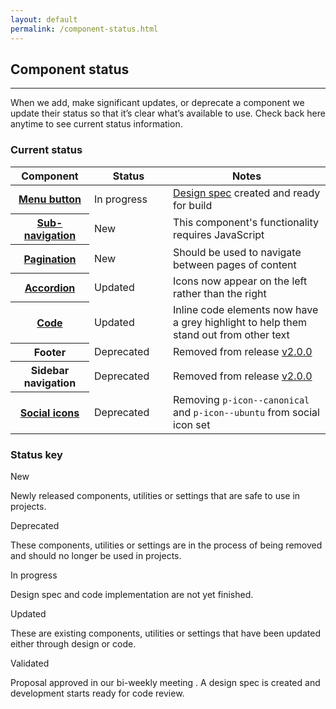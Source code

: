```yaml
---
layout: default
permalink: /component-status.html
---
```


## Component status

<hr>

When we add, make significant updates, or deprecate a component we update their status so that it’s clear what’s available to use. Check back here anytime to see current status information.

### Current status

<table style="margin-bottom: 1rem;">
  <thead>
    <tr>
      <th style="width: 25%">Component</th>
      <th style="width: 25%">Status</th>
      <th style="width: 50%">Notes</th>
    </tr>
  </thead>
  <tbody>
    <tr>
      <th><a href="/patterns/menu-button">Menu button</a></th>
      <td><div class="p-label--in-progress">In progress</div></td>
      <td><a href="https://github.com/canonical-web-and-design/design-vanilla-framework/tree/master/Menu%20button">Design spec</a> created and ready for build</td>
    </tr>
    <tr>
      <th><a href="/patterns/navigation/#sub-navigation">Sub-navigation</a></th>
      <td><div class="p-label--new">New</div></td>
      <td>This component's functionality requires JavaScript</td>
    </tr>
    <tr>
      <th><a href="/patterns/pagination/">Pagination</a></th>
      <td><div class="p-label--new">New</div></td>
      <td>Should be used to navigate between pages of content</td>
    </tr>
    <tr>
      <th><a href="/patterns/accordion">Accordion</a></th>
      <td><div class="p-label--updated">Updated</div></td>
      <td>Icons now appear on the left rather than the right</td>
    </tr>
    <tr>
      <th><a href="/base/code/#inline">Code</a></th>
      <td><div class="p-label--updated">Updated</div></td>
      <td>Inline code elements now have a grey highlight to help them stand out from other text</td>
    </tr>
    <tr>
      <th>Footer</th>
      <td><div class="p-label--deprecated">Deprecated</div></td>
      <td>Removed from release <a href="https://github.com/canonical-web-and-design/vanilla-framework/releases/tag/v2.0.0">v2.0.0</a></td>
    </tr>
    <tr>
      <th>Sidebar navigation</th>
      <td><div class="p-label--deprecated">Deprecated</div></td>
      <td>Removed from release <a href="https://github.com/canonical-web-and-design/vanilla-framework/releases/tag/v2.0.0">v2.0.0</a></td>
    </tr>
    <tr>
      <th><a href="/patterns/icons/#social">Social icons</a></th>
      <td><div class="p-label--deprecated">Deprecated</div></td>
      <td>Removing <code>p-icon--canonical</code> and <code>p-icon--ubuntu</code> from social icon set</td>
    </tr>
  </tbody>
  <tfoot>
  </tfoot>
</table>

### Status key

<div class="row">
  <div class="col-4 u-equal-height">
    <div class="p-card--highlighted">
      <div class="p-label--new">New</div>
      <p class="p-card__content">Newly released components, utilities or settings that are safe to use in projects.</p>
    </div>
  </div>
  <div class="col-4 u-equal-height">
  <div class="p-card--highlighted">
      <div class="p-label--deprecated">Deprecated</div>
      <p class="p-card__content">These components, utilities or settings are in the process of being removed and should no longer be used in projects.</p>
    </div>
  </div>
  <div class="col-4 u-equal-height">
  <div class="p-card--highlighted">
      <div class="p-label--in-progress">In progress</div>
      <p class="p-card__content">Design spec and code implementation are not yet finished.</p>
    </div>
  </div>
  <div class="col-4 u-equal-height">
  <div class="p-card--highlighted">
      <div class="p-label--updated">Updated</div>
      <p class="p-card__content">These are existing components, utilities or settings that have been updated either through design or code.</p>
    </div>
  </div>
  <div class="col-4 u-equal-height">
  <div class="p-card--highlighted">
      <div class="p-label--validated">Validated</div>
      <p class="p-card__content">Proposal approved in our bi-weekly meeting . A design spec is created and development starts ready for code review.</p>
    </div>
  </div>
</div>
